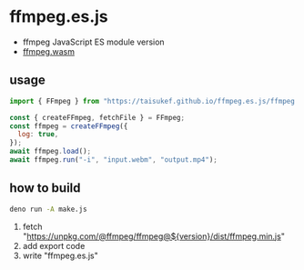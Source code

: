 # ffmpeg.es.js
 
- ffmpeg JavaScript ES module version
- [ffmpeg.wasm](https://github.com/ffmpegwasm/ffmpeg.wasm)

## usage

```js
import { FFmpeg } from "https://taisukef.github.io/ffmpeg.es.js/ffmpeg.es.js";

const { createFFmpeg, fetchFile } = FFmpeg;
const ffmpeg = createFFmpeg({
  log: true,
});
await ffmpeg.load();
await ffmpeg.run("-i", "input.webm", "output.mp4");
```

## how to build

```bash
deno run -A make.js
```

1. fetch "https://unpkg.com/@ffmpeg/ffmpeg@${version}/dist/ffmpeg.min.js"
2. add export code
3. write "ffmpeg.es.js"
